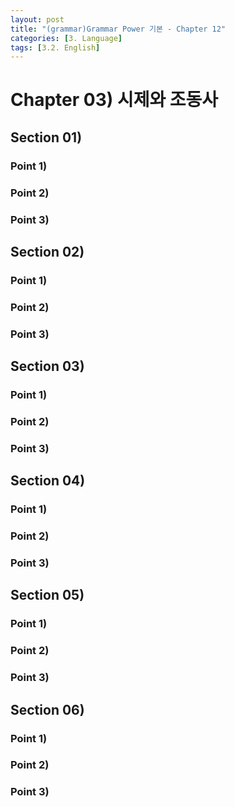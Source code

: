```yaml
---
layout: post
title: "(grammar)Grammar Power 기본 - Chapter 12"
categories: [3. Language]
tags: [3.2. English]
---
```


# Chapter 03) 시제와 조동사

## Section 01) 

### Point 1) 
### Point 2) 
### Point 3) 


## Section 02) 

### Point 1) 
### Point 2) 
### Point 3) 


## Section 03) 

### Point 1) 
### Point 2) 
### Point 3) 

## Section 04) 

### Point 1) 
### Point 2) 
### Point 3) 

## Section 05) 

### Point 1) 
### Point 2) 
### Point 3) 

## Section 06) 

### Point 1) 
### Point 2) 
### Point 3) 